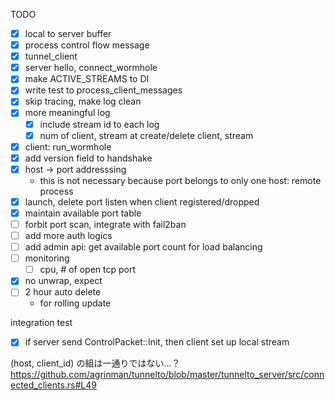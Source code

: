 TODO
- [x] local to server buffer
- [x] process control flow message
- [x] tunnel_client
- [x] server hello, connect_wormhole
- [x] make ACTIVE_STREAMS to DI
- [x] write test to process_client_messages
- [x] skip tracing, make log clean
- [x] more meaningful log
    - [x] include stream id to each log 
    - [x] num of client, stream at create/delete client, stream
- [x] client: run_wormhole
- [x] add version field to handshake
- [x] host -> port addresssing
    - this is not necessary because port belongs to only one host: remote process
- [x] launch, delete port listen when client registered/dropped
- [x] maintain available port table
- [ ] forbit port scan, integrate with fail2ban
- [ ] add more auth logics
- [ ] add admin api: get available port count for load balancing 
- [ ] monitoring
    - [ ] cpu, # of open tcp port
- [x] no unwrap, expect
- [ ] 2 hour auto delete
    - for rolling update
    

integration test
- [x] if server send ControlPacket::Init, then client set up local stream


(host, client_id) の組は一通りではない...？
https://github.com/agrinman/tunnelto/blob/master/tunnelto_server/src/connected_clients.rs#L49